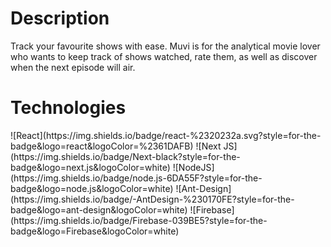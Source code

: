 <h1>Description</h1>
<div>Track your favourite shows with ease. Muvi is for the analytical movie lover who wants to keep track of shows watched, rate them, as well as discover when the next episode will air.</div>

<h1>Technologies</h1>
<div>
  ![React](https://img.shields.io/badge/react-%2320232a.svg?style=for-the-badge&logo=react&logoColor=%2361DAFB)
  ![Next JS](https://img.shields.io/badge/Next-black?style=for-the-badge&logo=next.js&logoColor=white)
  ![NodeJS](https://img.shields.io/badge/node.js-6DA55F?style=for-the-badge&logo=node.js&logoColor=white)
  ![Ant-Design](https://img.shields.io/badge/-AntDesign-%230170FE?style=for-the-badge&logo=ant-design&logoColor=white)
  ![Firebase](https://img.shields.io/badge/Firebase-039BE5?style=for-the-badge&logo=Firebase&logoColor=white)
</div>
